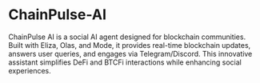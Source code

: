 # ChainPulse-AI
ChainPulse AI is a social AI agent designed for blockchain communities. Built with Eliza, Olas, and Mode, it provides real-time blockchain updates, answers user queries, and engages via Telegram/Discord. This innovative assistant simplifies DeFi and BTCFi interactions while enhancing social experiences.
